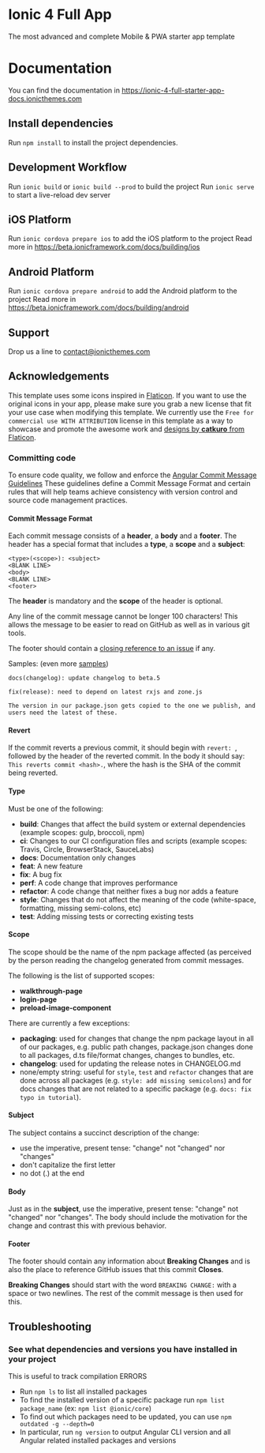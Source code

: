 # Ionic 4 Full App
The most advanced and complete Mobile & PWA starter app template

# Documentation
You can find the documentation in https://ionic-4-full-starter-app-docs.ionicthemes.com

## Install dependencies
Run `npm install` to install the project dependencies.

## Development Workflow
Run `ionic build` or `ionic build --prod` to build the project
Run `ionic serve` to start a live-reload dev server

## iOS Platform
Run `ionic cordova prepare ios` to add the iOS platform to the project
Read more in https://beta.ionicframework.com/docs/building/ios

## Android Platform
Run `ionic cordova prepare android` to add the Android platform to the project
Read more in https://beta.ionicframework.com/docs/building/android

## Support
Drop us a line to contact@ionicthemes.com

## Acknowledgements
This template uses some icons inspired in [Flaticon](https://www.flaticon.com/). If you want to use the original icons in your app, please make sure you grab a new license that fit your use case when modifying this template.
We currently use the `Free for commercial use WITH ATTRIBUTION` license in this template as a way to showcase and promote the awesome work and [designs by **catkuro** from Flaticon](https://www.flaticon.com/packs/home-decor).

### Committing code
To ensure code quality, we follow and enforce the [Angular Commit Message Guidelines](https://github.com/angular/angular/blob/master/CONTRIBUTING.md#-commit-message-guidelines)
These guidelines define a Commit Message Format and certain rules that will help teams achieve consistency with version control and source code management practices.

#### Commit Message Format
Each commit message consists of a **header**, a **body** and a **footer**.  The header has a special
format that includes a **type**, a **scope** and a **subject**:

```
<type>(<scope>): <subject>
<BLANK LINE>
<body>
<BLANK LINE>
<footer>
```

The **header** is mandatory and the **scope** of the header is optional.

Any line of the commit message cannot be longer 100 characters! This allows the message to be easier
to read on GitHub as well as in various git tools.

The footer should contain a [closing reference to an issue](https://help.github.com/articles/closing-issues-via-commit-messages/) if any.

Samples: (even more [samples](https://github.com/angular/angular/commits/master))

```
docs(changelog): update changelog to beta.5
```
```
fix(release): need to depend on latest rxjs and zone.js

The version in our package.json gets copied to the one we publish, and users need the latest of these.
```

#### Revert
If the commit reverts a previous commit, it should begin with `revert: `, followed by the header of the reverted commit. In the body it should say: `This reverts commit <hash>.`, where the hash is the SHA of the commit being reverted.

#### Type
Must be one of the following:

* **build**: Changes that affect the build system or external dependencies (example scopes: gulp, broccoli, npm)
* **ci**: Changes to our CI configuration files and scripts (example scopes: Travis, Circle, BrowserStack, SauceLabs)
* **docs**: Documentation only changes
* **feat**: A new feature
* **fix**: A bug fix
* **perf**: A code change that improves performance
* **refactor**: A code change that neither fixes a bug nor adds a feature
* **style**: Changes that do not affect the meaning of the code (white-space, formatting, missing semi-colons, etc)
* **test**: Adding missing tests or correcting existing tests

#### Scope
The scope should be the name of the npm package affected (as perceived by the person reading the changelog generated from commit messages.

The following is the list of supported scopes:

* **walkthrough-page**
* **login-page**
* **preload-image-component**

There are currently a few exceptions:

* **packaging**: used for changes that change the npm package layout in all of our packages, e.g.
  public path changes, package.json changes done to all packages, d.ts file/format changes, changes
  to bundles, etc.
* **changelog**: used for updating the release notes in CHANGELOG.md
* none/empty string: useful for `style`, `test` and `refactor` changes that are done across all
  packages (e.g. `style: add missing semicolons`) and for docs changes that are not related to a
  specific package (e.g. `docs: fix typo in tutorial`).

#### Subject
The subject contains a succinct description of the change:

* use the imperative, present tense: "change" not "changed" nor "changes"
* don't capitalize the first letter
* no dot (.) at the end

#### Body
Just as in the **subject**, use the imperative, present tense: "change" not "changed" nor "changes".
The body should include the motivation for the change and contrast this with previous behavior.

#### Footer
The footer should contain any information about **Breaking Changes** and is also the place to
reference GitHub issues that this commit **Closes**.

**Breaking Changes** should start with the word `BREAKING CHANGE:` with a space or two newlines. The rest of the commit message is then used for this.


## Troubleshooting
### See what dependencies and versions you have installed in your project
This is useful to track compilation ERRORS

- Run `npm ls` to list all installed packages
- To find the installed version of a specific package run `npm list package_name` (ex: `npm list @ionic/core`)
- To find out which packages need to be updated, you can use `npm outdated -g --depth=0`
- In particular, run `ng version` to output Angular CLI version and all Angular related installed packages and versions
